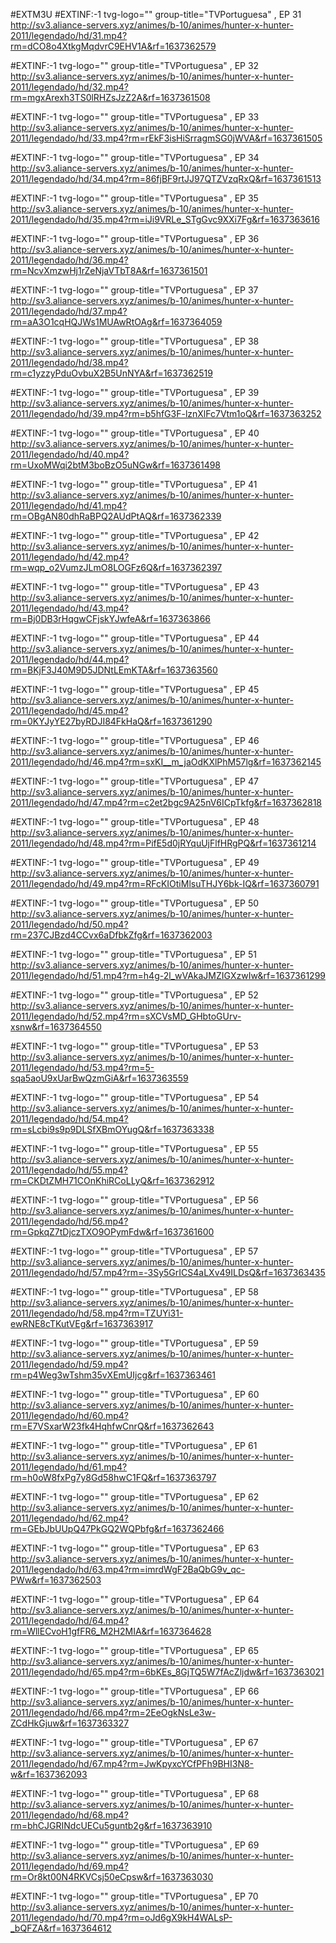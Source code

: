 #EXTM3U
#EXTINF:-1 tvg-logo="" group-title="TVPortuguesa" , EP 31
http://sv3.aliance-servers.xyz/animes/b-10/animes/hunter-x-hunter-2011/legendado/hd/31.mp4?rm=dCO8o4XtkgMqdvrC9EHV1A&rf=1637362579

#EXTINF:-1 tvg-logo="" group-title="TVPortuguesa" , EP 32
http://sv3.aliance-servers.xyz/animes/b-10/animes/hunter-x-hunter-2011/legendado/hd/32.mp4?rm=mgxArexh3TS0lRHZsJzZ2A&rf=1637361508

#EXTINF:-1 tvg-logo="" group-title="TVPortuguesa" , EP 33
http://sv3.aliance-servers.xyz/animes/b-10/animes/hunter-x-hunter-2011/legendado/hd/33.mp4?rm=rEkF3isHiSrragmSG0jWVA&rf=1637361505

#EXTINF:-1 tvg-logo="" group-title="TVPortuguesa" , EP 34 
http://sv3.aliance-servers.xyz/animes/b-10/animes/hunter-x-hunter-2011/legendado/hd/34.mp4?rm=86fjBF9rtJJ97QTZVzqRxQ&rf=1637361513

#EXTINF:-1 tvg-logo="" group-title="TVPortuguesa" , EP 35
http://sv3.aliance-servers.xyz/animes/b-10/animes/hunter-x-hunter-2011/legendado/hd/35.mp4?rm=iJi9VRLe_STgGvc9XXi7Fg&rf=1637363616

#EXTINF:-1 tvg-logo="" group-title="TVPortuguesa" , EP 36
http://sv3.aliance-servers.xyz/animes/b-10/animes/hunter-x-hunter-2011/legendado/hd/36.mp4?rm=NcvXmzwHj1rZeNjaVTbT8A&rf=1637361501

#EXTINF:-1 tvg-logo="" group-title="TVPortuguesa" , EP 37
http://sv3.aliance-servers.xyz/animes/b-10/animes/hunter-x-hunter-2011/legendado/hd/37.mp4?rm=aA3O1cqHQJWs1MUAwRtOAg&rf=1637364059

#EXTINF:-1 tvg-logo="" group-title="TVPortuguesa" , EP 38
http://sv3.aliance-servers.xyz/animes/b-10/animes/hunter-x-hunter-2011/legendado/hd/38.mp4?rm=c1yzzyPduOvbuX2B5UnNYA&rf=1637362519

#EXTINF:-1 tvg-logo="" group-title="TVPortuguesa" , EP 39
http://sv3.aliance-servers.xyz/animes/b-10/animes/hunter-x-hunter-2011/legendado/hd/39.mp4?rm=b5hfG3F-lznXlFc7Vtm1oQ&rf=1637363252

#EXTINF:-1 tvg-logo="" group-title="TVPortuguesa" , EP 40 
http://sv3.aliance-servers.xyz/animes/b-10/animes/hunter-x-hunter-2011/legendado/hd/40.mp4?rm=UxoMWqi2btM3boBzO5uNGw&rf=1637361498

#EXTINF:-1 tvg-logo="" group-title="TVPortuguesa" , EP 41 
http://sv3.aliance-servers.xyz/animes/b-10/animes/hunter-x-hunter-2011/legendado/hd/41.mp4?rm=OBgAN80dhRaBPQ2AUdPtAQ&rf=1637362339

#EXTINF:-1 tvg-logo="" group-title="TVPortuguesa" , EP 42
http://sv3.aliance-servers.xyz/animes/b-10/animes/hunter-x-hunter-2011/legendado/hd/42.mp4?rm=wqp_o2VumzJLmO8LOGFz6Q&rf=1637362397

#EXTINF:-1 tvg-logo="" group-title="TVPortuguesa" , EP 43
http://sv3.aliance-servers.xyz/animes/b-10/animes/hunter-x-hunter-2011/legendado/hd/43.mp4?rm=Bj0DB3rHqgwCFjskYJwfeA&rf=1637363866

#EXTINF:-1 tvg-logo="" group-title="TVPortuguesa" , EP 44
http://sv3.aliance-servers.xyz/animes/b-10/animes/hunter-x-hunter-2011/legendado/hd/44.mp4?rm=BKjF3J40M9D5JDNtLEmKTA&rf=1637363560

#EXTINF:-1 tvg-logo="" group-title="TVPortuguesa" , EP 45
http://sv3.aliance-servers.xyz/animes/b-10/animes/hunter-x-hunter-2011/legendado/hd/45.mp4?rm=0KYJyYE27byRDJI84FkHaQ&rf=1637361290

#EXTINF:-1 tvg-logo="" group-title="TVPortuguesa" , EP 46
http://sv3.aliance-servers.xyz/animes/b-10/animes/hunter-x-hunter-2011/legendado/hd/46.mp4?rm=sxKI__m_jaOdKXlPhM57lg&rf=1637362145

#EXTINF:-1 tvg-logo="" group-title="TVPortuguesa" , EP 47
http://sv3.aliance-servers.xyz/animes/b-10/animes/hunter-x-hunter-2011/legendado/hd/47.mp4?rm=c2et2bgc9A25nV6ICpTkfg&rf=1637362818

#EXTINF:-1 tvg-logo="" group-title="TVPortuguesa" , EP 48
http://sv3.aliance-servers.xyz/animes/b-10/animes/hunter-x-hunter-2011/legendado/hd/48.mp4?rm=PifE5d0jRYquUjFlfHRgPQ&rf=1637361214

#EXTINF:-1 tvg-logo="" group-title="TVPortuguesa" , EP 49
http://sv3.aliance-servers.xyz/animes/b-10/animes/hunter-x-hunter-2011/legendado/hd/49.mp4?rm=RFcKIOtiMlsuTHJY6bk-IQ&rf=1637360791

#EXTINF:-1 tvg-logo="" group-title="TVPortuguesa" , EP 50
http://sv3.aliance-servers.xyz/animes/b-10/animes/hunter-x-hunter-2011/legendado/hd/50.mp4?rm=237CJBzd4CCvx6aDfbkZfg&rf=1637362003

#EXTINF:-1 tvg-logo="" group-title="TVPortuguesa" , EP 51
http://sv3.aliance-servers.xyz/animes/b-10/animes/hunter-x-hunter-2011/legendado/hd/51.mp4?rm=h4g-2l_wVAkaJMZIGXzwIw&rf=1637361299

#EXTINF:-1 tvg-logo="" group-title="TVPortuguesa" , EP 52
http://sv3.aliance-servers.xyz/animes/b-10/animes/hunter-x-hunter-2011/legendado/hd/52.mp4?rm=sXCVsMD_GHbtoGUrv-xsnw&rf=1637364550

#EXTINF:-1 tvg-logo="" group-title="TVPortuguesa" , EP 53
http://sv3.aliance-servers.xyz/animes/b-10/animes/hunter-x-hunter-2011/legendado/hd/53.mp4?rm=5-sqa5aoU9xUarBwQzmGiA&rf=1637363559

#EXTINF:-1 tvg-logo="" group-title="TVPortuguesa" , EP 54
http://sv3.aliance-servers.xyz/animes/b-10/animes/hunter-x-hunter-2011/legendado/hd/54.mp4?rm=sLcbi9s9p9DLSfXBmOYugQ&rf=1637363338

#EXTINF:-1 tvg-logo="" group-title="TVPortuguesa" , EP 55
http://sv3.aliance-servers.xyz/animes/b-10/animes/hunter-x-hunter-2011/legendado/hd/55.mp4?rm=CKDtZMH71COnKhiRCoLLyQ&rf=1637362912

#EXTINF:-1 tvg-logo="" group-title="TVPortuguesa" , EP 56
http://sv3.aliance-servers.xyz/animes/b-10/animes/hunter-x-hunter-2011/legendado/hd/56.mp4?rm=GpkqZ7tDjczTXO9OPymFdw&rf=1637361600

#EXTINF:-1 tvg-logo="" group-title="TVPortuguesa" , EP 57
http://sv3.aliance-servers.xyz/animes/b-10/animes/hunter-x-hunter-2011/legendado/hd/57.mp4?rm=-3Sy5GrICS4aLXv49ILDsQ&rf=1637363435

#EXTINF:-1 tvg-logo="" group-title="TVPortuguesa" , EP 58
http://sv3.aliance-servers.xyz/animes/b-10/animes/hunter-x-hunter-2011/legendado/hd/58.mp4?rm=TZUYi31-ewRNE8cTKutVEg&rf=1637363917

#EXTINF:-1 tvg-logo="" group-title="TVPortuguesa" , EP 59
http://sv3.aliance-servers.xyz/animes/b-10/animes/hunter-x-hunter-2011/legendado/hd/59.mp4?rm=p4Weg3wTshm35vXEmUIjcg&rf=1637363461

#EXTINF:-1 tvg-logo="" group-title="TVPortuguesa" , EP 60 
http://sv3.aliance-servers.xyz/animes/b-10/animes/hunter-x-hunter-2011/legendado/hd/60.mp4?rm=E7VSxarW23fk4HqhfwCnrQ&rf=1637362643

#EXTINF:-1 tvg-logo="" group-title="TVPortuguesa" , EP 61 
http://sv3.aliance-servers.xyz/animes/b-10/animes/hunter-x-hunter-2011/legendado/hd/61.mp4?rm=h0oW8fxPg7y8Gd58hwC1FQ&rf=1637363797

#EXTINF:-1 tvg-logo="" group-title="TVPortuguesa" , EP 62
http://sv3.aliance-servers.xyz/animes/b-10/animes/hunter-x-hunter-2011/legendado/hd/62.mp4?rm=GEbJbUUpQ47PkGQ2WQPbfg&rf=1637362466

#EXTINF:-1 tvg-logo="" group-title="TVPortuguesa" , EP 63 
http://sv3.aliance-servers.xyz/animes/b-10/animes/hunter-x-hunter-2011/legendado/hd/63.mp4?rm=imrdWgF2BaQbG9v_qc-PWw&rf=1637362503

#EXTINF:-1 tvg-logo="" group-title="TVPortuguesa" , EP 64 
http://sv3.aliance-servers.xyz/animes/b-10/animes/hunter-x-hunter-2011/legendado/hd/64.mp4?rm=WllECvoH1gfFR6_M2H2MIA&rf=1637364628

#EXTINF:-1 tvg-logo="" group-title="TVPortuguesa" , EP 65 
http://sv3.aliance-servers.xyz/animes/b-10/animes/hunter-x-hunter-2011/legendado/hd/65.mp4?rm=6bKEs_8GjTQ5W7fAcZljdw&rf=1637363021

#EXTINF:-1 tvg-logo="" group-title="TVPortuguesa" , EP 66
http://sv3.aliance-servers.xyz/animes/b-10/animes/hunter-x-hunter-2011/legendado/hd/66.mp4?rm=2EeOgkNsLe3w-ZCdHkGjuw&rf=1637363327

#EXTINF:-1 tvg-logo="" group-title="TVPortuguesa" , EP 67
http://sv3.aliance-servers.xyz/animes/b-10/animes/hunter-x-hunter-2011/legendado/hd/67.mp4?rm=JwKpyxcYCfPFh9BHI3N8-w&rf=1637362093

#EXTINF:-1 tvg-logo="" group-title="TVPortuguesa" , EP 68 
http://sv3.aliance-servers.xyz/animes/b-10/animes/hunter-x-hunter-2011/legendado/hd/68.mp4?rm=bhCJGRINdcUECu5guntb2g&rf=1637363910

#EXTINF:-1 tvg-logo="" group-title="TVPortuguesa" , EP 69
http://sv3.aliance-servers.xyz/animes/b-10/animes/hunter-x-hunter-2011/legendado/hd/69.mp4?rm=Or8kt00N4RKVCsj50eCpsw&rf=1637363030

#EXTINF:-1 tvg-logo="" group-title="TVPortuguesa" , EP 70
http://sv3.aliance-servers.xyz/animes/b-10/animes/hunter-x-hunter-2011/legendado/hd/70.mp4?rm=oJd6gX9kH4WALsP-_bQFZA&rf=1637364612
